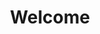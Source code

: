 ---
title: Welcome
tagline: With Panels, an intuitive, real-time dashboard for your FTC Robot. 
heroImage: shapes.svg
actions:
  # - label: View on github
  #   type: primary
  #   to: https://github.com/Blackman99/sveltepress
  #   external: true
  - label: Read the Docs
    type: primary
    to: /docs/overview
  - label: Report a Bug
    type: flat
    to: mailto:ftcontrol@bylazar.com
    external: true
features:
  - title: Sleek and Modern Interface  
    description: Built with Svelte for a blazing-fast, fluid experience—perfect for real-time control and monitoring.  
    icon:
      type: svg
      value: <svg xmlns="http://www.w3.org/2000/svg" width="24" height="24" viewBox="0 0 24 24"><path fill="currentColor" d="M8.162 13.655a.5.5 0 0 0-.007.707l3.491 3.492a.5.5 0 0 0 .708 0l3.49-3.492a.5.5 0 0 0-.706-.707L12.5 16.293V2.5a.5.5 0 0 0-1 0v13.793l-2.638-2.638a.5.5 0 0 0-.7 0M18 9h-1.5a.5.5 0 0 0 0 1H18a2.003 2.003 0 0 1 2 2v7a2.003 2.003 0 0 1-2 2H6a2.003 2.003 0 0 1-2-2v-7a2.003 2.003 0 0 1 2-2h2.5a.5.5 0 0 0 0-1H6a3.003 3.003 0 0 0-3 3v7a3.003 3.003 0 0 0 3 3h12a3.003 3.003 0 0 0 3-3v-7a3.003 3.003 0 0 0-3-3"/></svg>
  - title: Driver Station Functionality  
    description: Control your robot just like an official Driver Station—complete with OpMode switching.  
    icon:
      type: svg
      value: <svg xmlns="http://www.w3.org/2000/svg" width="24" height="24" viewBox="0 0 24 24"><path fill="currentColor" d="M7.5 16h-4a.5.5 0 0 1-.5-.5v-7a.5.5 0 0 1 .5-.5h3a.5.5 0 0 0 0-1h-3A1.5 1.5 0 0 0 2 8.5v7A1.5 1.5 0 0 0 3.5 17h4a.5.5 0 0 0 0-1m5.966-4.167q-.016-.042-.04-.079a.5.5 0 0 0-.056-.083c-.022-.025-.048-.043-.074-.063c-.019-.014-.032-.034-.053-.046l-.027-.008c-.027-.014-.058-.02-.088-.028c-.035-.01-.069-.02-.104-.021c-.008 0-.016-.005-.024-.005H8.85l2.088-3.757a.5.5 0 1 0-.876-.486l-2.5 4.5l-.008.027c-.014.028-.02.058-.028.09c-.01.034-.02.067-.021.101c0 .009-.005.016-.005.025c0 .022.01.04.012.061q.006.053.022.105q.016.043.04.081a.5.5 0 0 0 .056.082c.022.025.048.043.074.063c.019.015.032.034.053.046l.023.005A.5.5 0 0 0 8 12.5h4.15l-2.088 3.757a.501.501 0 0 0 .876.486l2.5-4.5l.008-.027c.014-.027.02-.058.028-.088c.01-.035.02-.069.021-.104c0-.008.005-.016.005-.024c0-.021-.01-.039-.012-.06a.5.5 0 0 0-.022-.107M17.5 7h-4a.5.5 0 0 0 0 1h4a.5.5 0 0 1 .5.5v7a.5.5 0 0 1-.5.5h-3a.5.5 0 0 0 0 1h3a1.5 1.5 0 0 0 1.5-1.5v-7A1.5 1.5 0 0 0 17.5 7m4 3a.5.5 0 0 0-.5.5v3a.5.5 0 1 0 1 0v-3a.5.5 0 0 0-.5-.5"/></svg>
  - title: Advanced Debugging Tools  
    description: Unlock pro-level debugging with robust telemetry, interactive field visualization, and capture mode for replaying matches. 
    icon:
      type: svg
      value: <svg xmlns="http://www.w3.org/2000/svg" width="24" height="24" viewBox="0 0 24 24"><path fill="currentColor" d="M12 13a.5.5 0 0 0 .5-.5v-3a.5.5 0 0 0-1 0v3a.5.5 0 0 0 .5.5m7.99-9.247a.5.5 0 0 0-.593-.387a9.1 9.1 0 0 1-7.11-1.454a.5.5 0 0 0-.574 0a9.1 9.1 0 0 1-7.11 1.454a.498.498 0 0 0-.603.49v8.018a9.13 9.13 0 0 0 3.799 7.407l3.91 2.804a.5.5 0 0 0 .582 0l3.91-2.804A9.13 9.13 0 0 0 20 11.874V3.855a.5.5 0 0 0-.01-.102M19 11.874a8.13 8.13 0 0 1-3.38 6.595L12 21.063L8.38 18.47A8.13 8.13 0 0 1 5 11.874v-7.42a10.08 10.08 0 0 0 7-1.53a10.08 10.08 0 0 0 7 1.53zm-7 2.001a.625.625 0 1 0 0 1.25a.625.625 0 0 0 0-1.25"/></svg>
  - title: Precision Tuning Made Easy  
    description: Configure your robot’s behavior in real time with a flexible system that supports nearly any data type—leveraging the latest Android libraries.
    icon:
      type: svg
      value: <svg xmlns="http://www.w3.org/2000/svg" width="24" height="24" viewBox="0 0 24 24"><path fill="currentColor" d="M9.5 8h12a.5.5 0 0 0 0-1h-12a.5.5 0 0 0 0 1m-3.459 8.17l-.874 1V6.83l.874 1a.497.497 0 0 0 .705.046a.5.5 0 0 0 .047-.705l-1.75-2l-.023-.023a.516.516 0 0 0-.729.023l-1.75 2a.5.5 0 1 0 .752.658l.874-.998v10.338l-.874-.998a.5.5 0 0 0-.752.658l1.75 2a.5.5 0 0 0 .752 0l1.75-2a.5.5 0 0 0-.752-.658M21.5 17h-12a.5.5 0 0 0 0 1h12a.5.5 0 0 0 0-1m0-5h-12a.5.5 0 0 0 0 1h12a.5.5 0 0 0 0-1"/></svg>
  - title: Limelight Support
    description: Support for limelight realtime control, allowing you to tune pipelines and preview the camera feed.
    icon:
      type: svg
      value: <svg xmlns="http://www.w3.org/2000/svg" width="24px" height="24px" viewBox="0 0 256 256"><path fill="currentColor" d="M208 60h-29.87l-14.81-22.22A4 4 0 0 0 160 36H96a4 4 0 0 0-3.32 1.78L77.85 60H48a20 20 0 0 0-20 20v112a20 20 0 0 0 20 20h160a20 20 0 0 0 20-20V80a20 20 0 0 0-20-20m12 132a12 12 0 0 1-12 12H48a12 12 0 0 1-12-12V80a12 12 0 0 1 12-12h32a4 4 0 0 0 3.33-1.78L98.13 44h59.72l14.82 22.22A4 4 0 0 0 176 68h32a12 12 0 0 1 12 12ZM128 92a40 40 0 1 0 40 40a40 40 0 0 0-40-40m0 72a32 32 0 1 1 32-32a32 32 0 0 1-32 32"/></svg>
  - title: Plugins
    description: Extend Panels feature set using our plugin system.
    icon:
      type: svg
      value: <svg xmlns="http://www.w3.org/2000/svg" width="24" height="24" viewBox="0 0 24 24"><path fill="currentColor" d="m21.3 12.5l-3.6-3.3l3.6-2.9c.1 0 .1-.1.1-.1c.1-.2 0-.5-.2-.7l-5-2.7c-.2-.1-.4-.1-.5 0L12 5.6L8.3 2.8c-.2-.1-.4-.1-.5 0l-5 2.7c-.1 0-.1.1-.1.1c-.3.1-.2.5 0 .6l3.6 2.9l-3.6 3.3l-.1.1c-.1.2 0 .5.2.7l3.7 2v2.5c0 .2.1.3.2.4l5 3c.1 0 .2.1.3.1s.2 0 .3-.1l5-3c.2-.1.2-.3.2-.4v-2.5l3.7-2l.1-.1c.3-.1.2-.4 0-.6M16 3.7l4.1 2.2L17 8.6l-4.1-2.4zm.1 5.5L12 11.9L7.9 9.2L12 6.8zM3.9 5.9L8 3.7l3.2 2.4L7 8.6zm0 6.8l3.2-3l4.1 2.7L8 15zm12.6 4.9L12 20.3l-4.5-2.7v-1.7l.3.1H8c.1 0 .2 0 .3-.1L12 13l3.7 2.9c.1.1.2.1.3.1s.2 0 .2-.1l.3-.1zM16 15l-3.2-2.5l4.1-2.7l3.2 3z"/></svg>
---